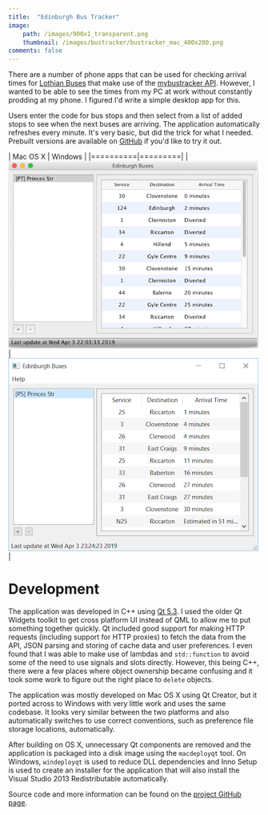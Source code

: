```yaml
---
title:  "Edinburgh Bus Tracker"
image:
    path: /images/900x1_transparent.png
    thumbnail: /images/bustracker/bustracker_mac_400x200.png
comments: false
---
```


There are a number of phone apps that can be used for checking arrival times for [Lothian Buses](https://www.lothianbuses.com) that make use of the [mybustracker API](http://www.mybustracker.co.uk/?page=API%20Key). However, I wanted to be able to see the times from my PC at work without constantly prodding at my phone. I figured I'd write a simple desktop app for this.

Users enter the code for bus stops and then select from a list of added stops to see when the next buses are arriving. The application automatically refreshes every minute. It's very basic, but did the trick for what I needed.  Prebuilt versions are available on [GitHub](https://github.com/danielphil/busalert/releases) if you'd like to try it out.

| Mac OS X | Windows |
|==========|=========|
|<img src="/images/bustracker/bustracker_mac.png">|<img src="/images/bustracker/bustracker_windows.png">|

Development
=========

The application was developed in C++ using [Qt 5.3](https://www.qt.io). I used the older Qt Widgets toolkit to get cross platform UI instead of QML to allow me to put something together quickly. Qt included good support for making HTTP requests (including support for HTTP proxies) to fetch the data from the API, JSON parsing and storing of cache data and user preferences. I even found that I was able to make use of lambdas and `std::function` to avoid some of the need to use signals and slots directly. However, this being C++, there were a few places where object ownership became confusing and it took some work to figure out the right place to `delete` objects.

The application was mostly developed on Mac OS X using Qt Creator, but it ported across to Windows with very little work and uses the same codebase. It looks very similar between the two platforms and also automatically switches to use  correct conventions, such as preference file storage locations, automatically.

After building on OS X, unnecessary Qt components are removed and the application is packaged into a disk image using the `macdeployqt` tool. On Windows, `windeployqt` is used to reduce DLL dependencies and Inno Setup is used to create an installer for the application that will also install the Visual Studio 2013 Redistributable automatically.

Source code and more information can be found on the [project GitHub page](https://github.com/danielphil/busalert).